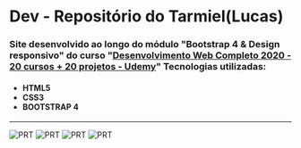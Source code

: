 <h1>Dev - Repositório do Tarmiel(Lucas)</h1>
<h3>Site desenvolvido ao longo do módulo "Bootstrap 4 & Design responsivo" do curso "<a href="https://www.udemy.com/course/web-completo/">Desenvolvimento Web Completo 2020 - 20 cursos + 20 projetos - Udemy</a>"
Tecnologias utilizadas:</h3>

<ul><h4>
  <li>HTML5</li>
  <li>CSS3</li>
  <li>BOOTSTRAP 4</li>
</h4></ul>
<hr>

![PRT](https://github.com/Tarmiel/PJ_web/blob/master/Static/1.sFinans/print/p1.png)
![PRT](https://github.com/Tarmiel/PJ_web/blob/master/Static/1.sFinans/print/p2.png)
![PRT](https://github.com/Tarmiel/PJ_web/blob/master/Static/1.sFinans/print/p3.png)
![PRT](https://github.com/Tarmiel/PJ_web/blob/master/Static/1.sFinans/print/p4.png)
